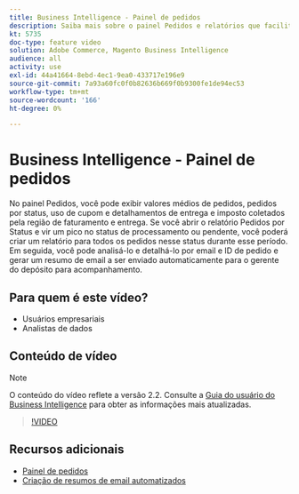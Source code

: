 ```yaml
---
title: Business Intelligence - Painel de pedidos
description: Saiba mais sobre o painel Pedidos e relatórios que facilitam o gerenciamento de pedidos e vendas de produtos.
kt: 5735
doc-type: feature video
solution: Adobe Commerce, Magento Business Intelligence
audience: all
activity: use
exl-id: 44a41664-8ebd-4ec1-9ea0-433717e196e9
source-git-commit: 7a93a60fc0f0b82636b669f0b9300fe1de94ec53
workflow-type: tm+mt
source-wordcount: '166'
ht-degree: 0%

---
```


# Business Intelligence - Painel de pedidos

No painel Pedidos, você pode exibir valores médios de pedidos, pedidos por status, uso de cupom e detalhamentos de entrega e imposto coletados pela região de faturamento e entrega. Se você abrir o relatório Pedidos por Status e vir um pico no status de processamento ou pendente, você poderá criar um relatório para todos os pedidos nesse status durante esse período. Em seguida, você pode analisá-lo e detalhá-lo por email e ID de pedido e gerar um resumo de email a ser enviado automaticamente para o gerente do depósito para acompanhamento.


## Para quem é este vídeo?

- Usuários empresariais
- Analistas de dados

## Conteúdo de vídeo

>[!NOTE]
>
>O conteúdo do vídeo reflete a versão 2.2. Consulte a [Guia do usuário do Business Intelligence](https://docs.magento.com/mbi/) para obter as informações mais atualizadas.

>[!VIDEO](https://video.tv.adobe.com/v/35989?quality=12&learn=on)

## Recursos adicionais

- [Painel de pedidos](https://docs.magento.com/mbi/data-user/dashboards/dashboards-pro.html#orders)
- [Criação de resumos de email automatizados](https://docs.magento.com/mbi/data-user/export-data/email-summaries.html)
